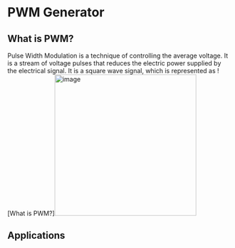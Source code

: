 # PWM Generator
## What is PWM?
Pulse Width Modulation is a technique of controlling the average voltage. It is a stream of voltage pulses that reduces the electric power supplied by the electrical signal. It is a square wave signal, which is represented as
<picture>
![What is PWM?]<img width="318" alt="image" src="https://github.com/Gurusatwik/PWM-Generator/assets/113631826/a2c1c02f-ba71-44c8-aacd-cfa70b39a7bf">


## Applications

